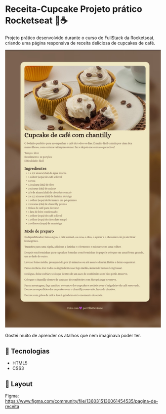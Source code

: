 # Receita-Cupcake Projeto prático Rocketseat 🧁☕  

Projeto prático desenvolvido durante o curso de FullStack da Rocketseat, criando uma página responsiva de receita deliciosa de cupcakes de café.  


<img src="preview.jpg" alt="Print do projeto">

<p>Gostei muito de aprender os atalhos que nem imaginava poder ter. <p> 

## 🚀 Tecnologias  

- HTML5  
- CSS3  

## 🎨 Layout  
Figma:
 https://www.figma.com/community/file/1360315130061454535/pagina-de-receita 
